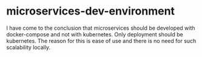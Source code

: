 # microservices-dev-environment

I have come to the conclusion that microservices should be developed with docker-compose and not with kubernetes. Only deployment should be kubernetes. The reason for this is ease of use and there is no need for such scalability locally.
